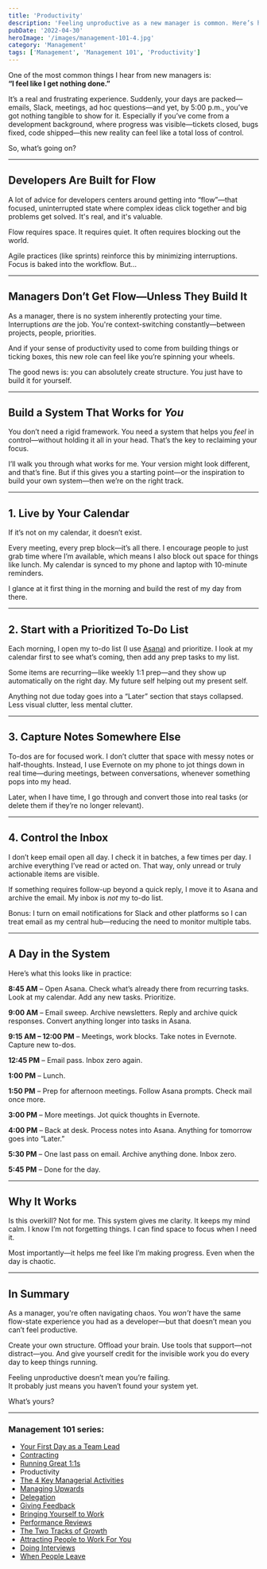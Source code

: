 ```yaml
---
title: 'Productivity'
description: 'Feeling unproductive as a new manager is common. Here’s how to create structure, calm the chaos, and reclaim your sense of progress.'
pubDate: '2022-04-30'
heroImage: '/images/management-101-4.jpg'
category: 'Management'
tags: ['Management', 'Management 101', 'Productivity']
---
```



One of the most common things I hear from new managers is:  
**“I feel like I get nothing done.”**

It’s a real and frustrating experience. Suddenly, your days are packed—emails, Slack, meetings, ad hoc questions—and yet, by 5:00 p.m., you’ve got nothing tangible to show for it. Especially if you’ve come from a development background, where progress was visible—tickets closed, bugs fixed, code shipped—this new reality can feel like a total loss of control.

So, what’s going on?

---

## Developers Are Built for Flow

A lot of advice for developers centers around getting into “flow”—that focused, uninterrupted state where complex ideas click together and big problems get solved. It's real, and it's valuable. 

Flow requires space. It requires quiet. It often requires blocking out the world.

Agile practices (like sprints) reinforce this by minimizing interruptions. Focus is baked into the workflow. But…

---

## Managers Don’t Get Flow—Unless They Build It

As a manager, there is no system inherently protecting your time. Interruptions *are* the job. You're context-switching constantly—between projects, people, priorities.

And if your sense of productivity used to come from building things or ticking boxes, this new role can feel like you’re spinning your wheels.

The good news is: you can absolutely create structure. You just have to build it for yourself.

---

## Build a System That Works for *You*

You don’t need a rigid framework. You need a system that helps you *feel* in control—without holding it all in your head. That’s the key to reclaiming your focus.

I’ll walk you through what works for me. Your version might look different, and that’s fine. But if this gives you a starting point—or the inspiration to build your own system—then we’re on the right track.

---

## 1. Live by Your Calendar

If it’s not on my calendar, it doesn’t exist.

Every meeting, every prep block—it’s all there. I encourage people to just grab time where I’m available, which means I also block out space for things like lunch. My calendar is synced to my phone and laptop with 10-minute reminders.

I glance at it first thing in the morning and build the rest of my day from there.

---

## 2. Start with a Prioritized To-Do List

Each morning, I open my to-do list (I use [Asana](https://asana.com/)) and prioritize. I look at my calendar first to see what’s coming, then add any prep tasks to my list.

Some items are recurring—like weekly 1:1 prep—and they show up automatically on the right day. My future self helping out my present self.

Anything not due today goes into a “Later” section that stays collapsed. Less visual clutter, less mental clutter.

---

## 3. Capture Notes Somewhere Else

To-dos are for focused work. I don’t clutter that space with messy notes or half-thoughts. Instead, I use Evernote on my phone to jot things down in real time—during meetings, between conversations, whenever something pops into my head.

Later, when I have time, I go through and convert those into real tasks (or delete them if they’re no longer relevant).

---

## 4. Control the Inbox

I don’t keep email open all day. I check it in batches, a few times per day. I archive everything I’ve read or acted on. That way, only unread or truly actionable items are visible.

If something requires follow-up beyond a quick reply, I move it to Asana and archive the email. My inbox is *not* my to-do list.

Bonus: I turn on email notifications for Slack and other platforms so I can treat email as my central hub—reducing the need to monitor multiple tabs.

---

## A Day in the System

Here’s what this looks like in practice:

**8:45 AM** – Open Asana. Check what’s already there from recurring tasks. Look at my calendar. Add any new tasks. Prioritize.

**9:00 AM** – Email sweep. Archive newsletters. Reply and archive quick responses. Convert anything longer into tasks in Asana.

**9:15 AM – 12:00 PM** – Meetings, work blocks. Take notes in Evernote. Capture new to-dos.

**12:45 PM** – Email pass. Inbox zero again.

**1:00 PM** – Lunch.

**1:50 PM** – Prep for afternoon meetings. Follow Asana prompts. Check mail once more.

**3:00 PM** – More meetings. Jot quick thoughts in Evernote.

**4:00 PM** – Back at desk. Process notes into Asana. Anything for tomorrow goes into “Later.”

**5:30 PM** – One last pass on email. Archive anything done. Inbox zero.

**5:45 PM** – Done for the day.

---

## Why It Works

Is this overkill? Not for me. This system gives me clarity. It keeps my mind calm. I know I’m not forgetting things. I can find space to focus when I need it.

Most importantly—it helps me feel like I’m making progress. Even when the day is chaotic.

---

## In Summary

As a manager, you're often navigating chaos. You *won’t* have the same flow-state experience you had as a developer—but that doesn’t mean you can’t feel productive.

Create your own structure. Offload your brain. Use tools that support—not distract—you. And give yourself credit for the invisible work you do every day to keep things running.

Feeling unproductive doesn’t mean you’re failing.  
It probably just means you haven’t found your system yet.

What’s yours?

---

### Management 101 series:

- [Your First Day as a Team Lead](/blog/management-101-your-first-day-as-a-team-lead/)
- [Contracting](/blog/management-101-contracting/)
- [Running Great 1:1s](/blog/management-101-one-on-ones/)
- Productivity
- [The 4 Key Managerial Activities](/blog/management-101-4-key-managerial-activities/)
- [Managing Upwards](/blog/management-101-managing-upwards/)
- [Delegation](/blog/management-101-delegation/)
- [Giving Feedback](/blog/management-101-giving-feedback/)
- [Bringing Yourself to Work](/blog/management-101-bringing-yourself-to-work/)
- [Performance Reviews](/blog/management-101-performance-reviews/)
- [The Two Tracks of Growth](/blog/management-101-two-tracks-of-growth/)
- [Attracting People to Work For You](/blog/management-101-attracting-people-to-work-for-you/)
- [Doing Interviews](/blog/management-101-doing-interviews/)
- [When People Leave](/blog/management-101-when-people-leave/)